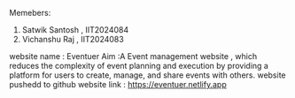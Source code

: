 Memebers:
1. Satwik Santosh , IIT2024084
2. Vichanshu Raj  , IIT2024083

website name : Eventuer
Aim :A Event management website , which reduces the complexity of event planning and execution by providing a platform for users to create, manage, and share events with others.
website pushedd to github
website link : https://eventuer.netlify.app